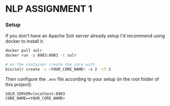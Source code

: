 # NLP ASSIGNMENT 1

### Setup
If you don't have an Apache Solr server already setup I'd recommend using docker to install it.
```bash
docker pull solr
docker run -p 8983:8983 -t solr

# on the container create the core with
bin/solr create -c <YOUR_CORE_NAME> -s 2 -rf 2
```

Then configure the `.env` file according to your setup (in the root folder of this project):
```env
SOLR_SERVER=localhost:8983
CORE_NAME=<YOUR_CORE_NAME>
```
